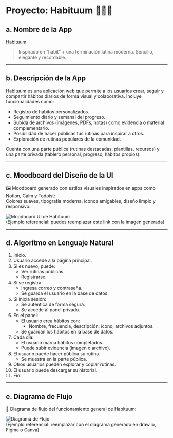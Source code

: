 # Proyecto: Habituum 🧘‍♀️📆

## a. Nombre de la App
Habituum

> Inspirado en “habit” + una terminación latina moderna. Sencillo, elegante y recordable.

---

## b. Descripción de la App

Habituum es una aplicación web que permite a los usuarios crear, seguir y compartir hábitos diarios de forma visual y colaborativa. Incluye funcionalidades como:

- Registro de hábitos personalizados.
- Seguimiento diario y semanal del progreso.
- Subida de archivos (imágenes, PDFs, notas) como evidencia o material complementario.
- Posibilidad de hacer públicas tus rutinas para inspirar a otros.
- Exploración de rutinas populares de la comunidad.

Cuenta con una parte pública (rutinas destacadas, plantillas, recursos) y una parte privada (tablero personal, progreso, hábitos propios).

---

## c. Moodboard del Diseño de la UI

🖼️ Moodboard generado con estilos visuales inspirados en apps como Notion, Calm y Todoist:  
Colores suaves, tipografía moderna, íconos amigables, diseño limpio y responsivo.

![Moodboard UI de Habituum](App1.png)  
(Ejemplo referencial: puedes reemplazar este link con la imagen generada)

---

## d. Algoritmo en Lenguaje Natural

1. Inicio.
2. Usuario accede a la página principal.
3. Si es nuevo, puede:
   - Ver rutinas públicas.
   - Registrarse.
4. Si se registra:
   - Ingresa correo y contraseña.
   - Se guarda el usuario en la base de datos.
5. Si inicia sesión:
   - Se autentica de forma segura.
   - Se accede al panel privado.
6. En el panel:
   - El usuario crea hábitos con:
     - Nombre, frecuencia, descripción, ícono, archivos adjuntos.
   - Se guardan los hábitos en la base de datos.
7. Cada día:
   - El usuario marca hábitos completados.
   - Puede subir evidencia (imagen o archivo).
8. El usuario puede hacer pública su rutina.
   - Se muestra en la parte pública.
9. Otros usuarios pueden explorar y copiar rutinas.
10. El usuario puede descargar su historial.
11. Fin.

---

## e. Diagrama de Flujo

🧩 Diagrama de flujo del funcionamiento general de Habituum:

![Diagrama de Flujo](App2.png)  
(Ejemplo referencial: reemplazar con el diagrama generado en draw.io, Figma o Canva)
